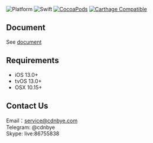 ![Platform](https://img.shields.io/badge/Platform-iOS%20&%20OSX%20&%20tvOS-4BC51D.svg?style=flat)
![Swift](https://img.shields.io/badge/Swift-5.0-4BC51D.svg?style=flat)
[![CocoaPods](https://img.shields.io/cocoapods/v/SwarmCloudKit.svg?style=flat)](https://cocoapods.org/pods/SwarmCloudKit)
[![Carthage Compatible](https://img.shields.io/badge/Carthage-compatible-4BC51D.svg?style=flat)](https://github.com/Carthage/Carthage)

## Document
See [document](https://docs.swarmcloud.net/ios)

## Requirements
- iOS 13.0+
- tvOS 13.0+
- OSX 10.15+

## Contact Us
Email：service@cdnbye.com
<br>
Telegram: @cdnbye
<br>
Skype: live:86755838

